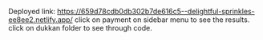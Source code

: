 Deployed link: https://659d78cdb0db302b7de616c5--delightful-sprinkles-ee8ee2.netlify.app/
click on payment on sidebar menu to see the results.
click on dukkan folder to see through code.
